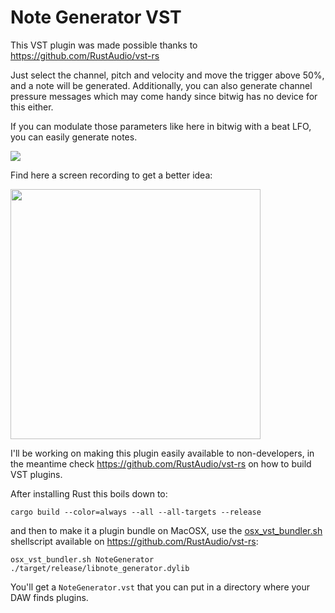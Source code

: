 # Note Generator VST

This VST plugin was made possible thanks to https://github.com/RustAudio/vst-rs

Just select the channel, pitch and velocity and move the trigger above 50%, and a note will be generated. Additionally, you can also generate channel pressure messages which may come handy since bitwig has no device for this either.

If you can modulate those parameters like here in bitwig with a beat LFO, you can easily generate notes.



![](https://media.giphy.com/media/ilpQnk0HSNd5vccNs0/giphy.gif)

Find here a screen recording to get a better idea:

<a href="https://www.youtube.com/watch?v=RkMzIqAKo4I"><img src="https://lh3.googleusercontent.com/pw/ACtC-3edwpMgzjFLWGPo-haiGYtn9Mk4hSDCrOYxb_7Y139Sc6A2ZCvIvzLenzIItKFh1eK1I1KzbYeaRGlGXzym9QNFDGryM80rnzI_8O7KyT_ttwuex_3_oYqgdH85xn5lsP5EU2NnRPQPyMI46-aNzY0y2A=w901-h574-no?authuser=0)](https://www.youtube.com/watch?v=RkMzIqAKo4I" data-canonical-src="https://gyazo.com/eb5c5741b6a9a16c692170a41a49c858.png" width="400"  /></a>


I'll be working on making this plugin easily available to non-developers, in the meantime check https://github.com/RustAudio/vst-rs on how to build VST plugins.

After installing Rust this boils down to:

```
cargo build --color=always --all --all-targets --release
```

and then to make it a plugin bundle on MacOSX, use the  [osx_vst_bundler.sh](https://github.com/RustAudio/vst-rs/blob/master/osx_vst_bundler.sh) shellscript available on https://github.com/RustAudio/vst-rs:

```
osx_vst_bundler.sh NoteGenerator ./target/release/libnote_generator.dylib 
```

You'll get a `NoteGenerator.vst` that you can put in a directory where your DAW finds plugins.
